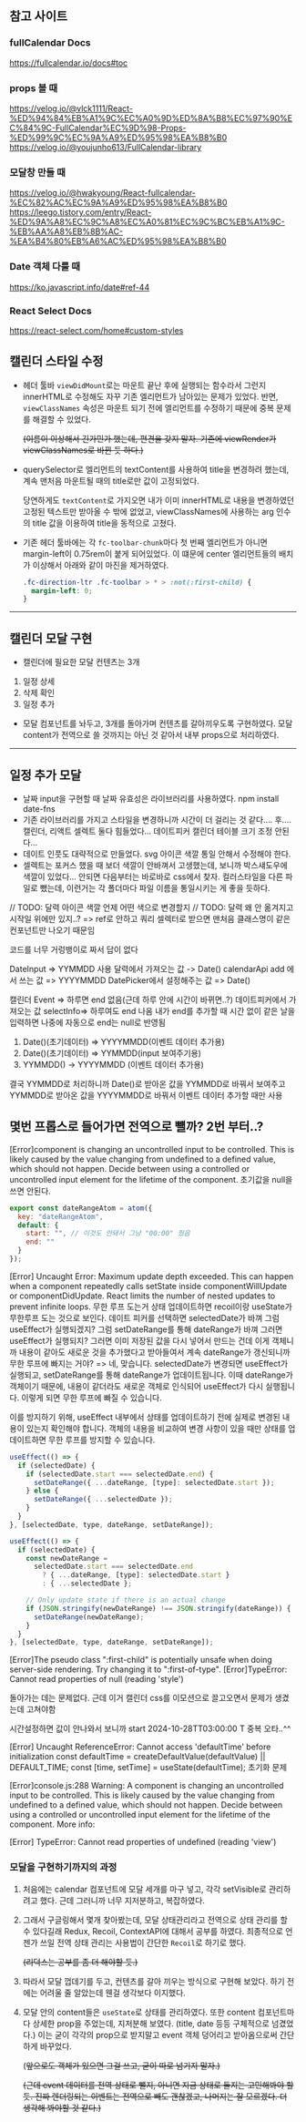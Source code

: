 ## 참고 사이트

### fullCalendar Docs

https://fullcalendar.io/docs#toc

### props 볼 때

https://velog.io/@vlck1111/React-%ED%94%84%EB%A1%9C%EC%A0%9D%ED%8A%B8%EC%97%90%EC%84%9C-FullCalendar%EC%9D%98-Props-%ED%99%9C%EC%9A%A9%ED%95%98%EA%B8%B0
https://velog.io/@youjunho613/FullCalendar-library

### 모달창 만들 때

https://velog.io/@hwakyoung/React-fullcalendar-%EC%82%AC%EC%9A%A9%ED%95%98%EA%B8%B0
https://leego.tistory.com/entry/React-%ED%9A%A8%EC%9C%A8%EC%A0%81%EC%9C%BC%EB%A1%9C-%EB%AA%A8%EB%8B%AC-%EA%B4%80%EB%A6%AC%ED%95%98%EA%B8%B0

### Date 객체 다룰 때

https://ko.javascript.info/date#ref-44

### React Select Docs

https://react-select.com/home#custom-styles

## 캘린더 스타일 수정

- 헤더 툴바 `viewDidMount`로는 마운트 끝난 후에 실행되는 함수라서 그런지 innerHTML로 수정해도 자꾸 기존 엘리먼트가 남아있는 문제가 있었다.
  반면, `viewClassNames` 속성은 마운트 되기 전에 엘리먼트를 수정하기 때문에 중복 문제를 해결할 수 있었다.

  ~~(이름이 이상해서 긴가민가 했는데, 편견을 갖지 말자. 기존에 viewRender가 viewClassNames로 바뀐 듯 하다.)~~

- querySelector로 엘리먼트의 textContent를 사용하여 title을 변경하려 했는데, 계속 맨처음 마운트될 때의 title로만 값이 고정되었다.

  당연하게도 `textContent`로 가지오면 내가 이미 innerHTML로 내용을 변경하였던 고정된 텍스트만 받아올 수 밖에 없었고, viewClassNames에 사용하는 arg 인수의 title 값을 이용하여 title을 동적으로 고쳤다.

- 기존 헤더 툴바에는 각 `fc-toolbar-chunk`마다 첫 번째 엘리먼트가 아니면 margin-left이 0.75rem이 붙게 되어있었다. 이 떄문에 center 엘리먼트들의 배치가 이상해서 아래와 같이 마진을 제거하였다.

  ```css
  .fc-direction-ltr .fc-toolbar > * > :not(:first-child) {
    margin-left: 0;
  }
  ```

---

## 캘린더 모달 구현

- 캘린더에 필요한 모달 컨텐츠는 3개

1. 일정 상세
2. 삭제 확인
3. 일정 추가

- 모달 컴포넌트를 놔두고, 3개를 돌아가며 컨텐츠를 갈아끼우도록 구현하였다. 모달 content가 전역으로 쓸 것까지는 아닌 것 같아서 내부 props으로 처리하였다.

---

## 일정 추가 모달

- 날짜 input을 구현할 때 날짜 유효성은 라이브러리를 사용하였다.
  npm install date-fns
- 기존 라이브러리를 가지고 스타일을 변경하니까 시간이 더 걸리는 것 같다.... 후....
  캘린더, 리액트 셀렉트 둘다 힘들었다...
  데이트피커 캘린더 테이블 크기 조정 안된다...
- 데이트 인풋도 대략적으로 만들었다. svg 아이콘 색깔 통일 안해서 수정해야 한다.
- 셀렉트는 포커스 했을 때 보더 색깔이 안바껴서 고생했는데, 보니까 박스섀도우에 색깔이 있었다...
  안되면 다음부터는 바로바로 css에서 찾자. 컬러스타일을 다른 파일로 뺐는데, 이런거는 각 폴더마다 파일 이름을 통일시키는 게 좋을 듯하다.

// TODO: 달력 아이콘 색깔 언제 어떤 색으로 변경할지
// TODO: 달력 왜 안 옮겨지고 시작일 위에만 있지..? => ref로 안하고 쿼리 셀렉터로 받으면 맨처음 클래스명이 같은 컨포넌트만 나오기 때문임

코드를 너무 거렁뱅이로 짜서 답이 없다

DateInput => YYMMDD 사용
달력에서 가져오는 값 -> Date()
calendarApi add 에서 쓰는 값 => YYYYMMDD
DatePicker에서 설정해주는 값 => Date()

캘린더 Event => 하루면 end 없음(근데 하루 안에 시간이 바뀌면..?)
데이트피커에서 가져오는 값 selectInfo=> 하루여도 end 나옴
내가 end를 추가할 때 시간 없이 같은 날을 입력하면 나중에 자동으로 end는 null로 반영됨

1. Date()(초기데이터) => YYYYMMDD(이벤트 데이터 추가용)
2. Date()(초기데이터) => YYMMDD(input 보여주기용)
3. YYMMDD() -> YYYYMMDD (이벤트 데이터 추가용)

결국 YYMMDD로 처리하니까 Date()로 받아온 값을 YYMMDD로 바꿔서 보여주고
YYMMDD로 받아온 값을 YYYYMMDD로 바꿔서 이벤트 데이터 추가할 때만 사용

## 몇번 프롭스로 들어가면 전역으로 뺼까? 2번 부터..?

[Error]component is changing an uncontrolled input to be controlled. This is likely caused by the value changing from undefined to a defined value, which should not happen. Decide between using a controlled or uncontrolled input element for the lifetime of the component.
초기값을 null을 쓰면 안된다.

```js
export const dateRangeAtom = atom({
  key: "dateRangeAtom",
  default: {
    start: "", // 이것도 안돼서 그냥 "00:00" 줬음
    end: ""
  }
});
```

[Error]
Uncaught Error: Maximum update depth exceeded. This can happen when a component repeatedly calls setState inside componentWillUpdate or componentDidUpdate. React limits the number of nested updates to prevent infinite loops.
무한 루프 도는거 상태 업데이트하면 recoil이랑 useState가 무한루프 도는 것으로 보인다.
데이트 피커를 선택하면 selectedDate가 바껴 그럼 useEffect가 실행되겠지? 그럼 setDateRange를 통해 dateRange가 바껴 그러면 useEffect가 실행되지? 그러면 이미 저장된 값을 다시 넣어서 만드는 건데 이게 객체니까 내용이 같아도 새로운 것을 추가했다고 받아들여서 계속 dateRange가 갱신되니까 무한 루프에 빠지는 거야?
=> 네, 맞습니다. selectedDate가 변경되면 useEffect가 실행되고, setDateRange를 통해 dateRange가 업데이트됩니다. 이때 dateRange가 객체이기 때문에, 내용이 같더라도 새로운 객체로 인식되어 useEffect가 다시 실행됩니다. 이렇게 되면 무한 루프에 빠질 수 있습니다.

이를 방지하기 위해, useEffect 내부에서 상태를 업데이트하기 전에 실제로 변경된 내용이 있는지 확인해야 합니다. 객체의 내용을 비교하여 변경 사항이 있을 때만 상태를 업데이트하면 무한 루프를 방지할 수 있습니다.

```jsx
useEffect(() => {
  if (selectedDate) {
    if (selectedDate.start === selectedDate.end) {
      setDateRange({ ...dateRange, [type]: selectedDate.start });
    } else {
      setDateRange({ ...selectedDate });
    }
  }
}, [selectedDate, type, dateRange, setDateRange]);
```

```jsx
useEffect(() => {
  if (selectedDate) {
    const newDateRange =
      selectedDate.start === selectedDate.end
        ? { ...dateRange, [type]: selectedDate.start }
        : { ...selectedDate };

    // Only update state if there is an actual change
    if (JSON.stringify(newDateRange) !== JSON.stringify(dateRange)) {
      setDateRange(newDateRange);
    }
  }
}, [selectedDate, type, dateRange, setDateRange]);
```

[Error]The pseudo class ":first-child" is potentially unsafe when doing server-side rendering. Try changing it to ":first-of-type".
[Error]TypeError: Cannot read properties of null (reading 'style')

돌아가는 데는 문제없다. 근데 이거 캘린더 css를 이모션으로 끌고오면서 문제가 생겼는데 고쳐야함

시간설정하면 값이 안나와서 보니까
start 2024-10-28TT03:00:00
T 중복 오타..^^

[Error] Uncaught ReferenceError: Cannot access 'defaultTime' before initialization
const defaultTime = createDefaultValue(defaultValue) || DEFAULT_TIME;
const [time, setTime] = useState(defaultTime);
초기화 문제

[Error]console.js:288 Warning: A component is changing an uncontrolled input to be controlled. This is likely caused by the value changing from undefined to a defined value, which should not happen. Decide between using a controlled or uncontrolled input element for the lifetime of the component. More info:

[Error] TypeError: Cannot read properties of undefined (reading 'view')

### 모달을 구현하기까지의 과정

1. 처음에는 calendar 컴포넌트에 모달 세개를 마구 넣고, 각각 setVisible로 관리하려고 했다. 근데 그러니까 너무 지저분하고, 복잡하였다.

2. 그래서 구글링해서 몇개 찾아봤는데, 모달 상태관리라고 전역으로 상태 관리를 할 수 있다길래 Redux, Recoil, ContextAPI에 대해서 공부를 하였다. 최종적으로 언젠가 쓰일 전역 상태 관리는 사용법이 간단한 `Recoil`로 하기로 했다.

   ~~(리덕스는 공부를 좀 더 해야할 듯.)~~

3. 따라서 모달 껍데기를 두고, 컨텐츠를 갈아 끼우는 방식으로 구현해 보았다. 하기 전에는 어려울 줄 알았는데 웬걸 생각보다 이지했다.

4. 모달 안의 content들은 `useState`로 상태를 관리하였다. 또한 content 컴포넌트마다 상세한 prop을 주었는데, 지저분해 보였다. (title, date 등등 구체적으로 넘겼었다.) 이는 굳이 각각의 prop으로 받지말고 event 객체 덩어리고 받아옴으로써 간단하게 바꾸었다.

   (~~앞으로도 객체가 있으면 그걸 쓰고, 굳이 따로 넘기지 말자.)~~

   ~~(근데 event 데이터를 전역 상태로 뺄지, 아니면 지금 상태로 둘지는 고민해봐야 할 듯. 진짜 렌더링되는 이벤트는 전역으로 빼도 괜찮겠고, 나머지는 잘 모르겠다. 더 생각해 봐야할 것 같다.)~~
